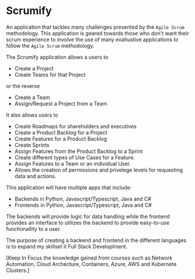 # Scrumify
 
 An application that tackles many challenges presented by the `Agile Scrum` methodology. This application is geared towards those who don't want their scrum experience to involve the use of many exahustive applications to follow the `Agile Scrum` methodology.

 The Scrumify application allows a users to 
 * Create a Project
 * Create Teams for that Project

or the reverse

 * Create a Team
 * Assign/Request a Project from a Team
 
 It also allows users to

 * Create Roadmaps for shareholders and executives
 * Create a Product Backlog for a Project
 * Create Features for a Product Backlog
 * Create Sprints
 * Assign Features from the Product Backlog to a Sprint
 * Create different types of Use Cases for a Feature.
 * Assign Features to a Team or an individual User.
 * Allows the creation of permissions and privelege levels for requesting data and actions.


 This application will have multiple apps that include:
  
  * Backends in Python, Javascript/Typescript, Java and C#
  * Frontends in Python, Javascript/Typescript, Java and C#

 The backends will provide logic for data handling while the frontend provides an interface to utilizes the backend to provide easy-to-use functionallity to a user.

 The purpose of creating a backend and frontend in the different languages is to expand my skillset it Full Stack Developlment.




 [Keep In Focus the knowledge gained from courses such as Network Automation, Cloud Archecture, Containers, Azure, AWS and Kubernete Clusters.]